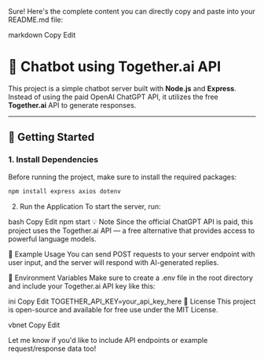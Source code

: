 Sure! Here's the complete content you can directly copy and paste into your README.md file:

markdown
Copy
Edit
# 🤖 Chatbot using Together.ai API

This project is a simple chatbot server built with **Node.js** and **Express**. Instead of using the paid OpenAI ChatGPT API, it utilizes the free **Together.ai** API to generate responses.

---

## 🚀 Getting Started

### 1. Install Dependencies

Before running the project, make sure to install the required packages:

```bash
npm install express axios dotenv
```

2. Run the Application
To start the server, run:

bash
Copy
Edit
npm start
💡 Note
Since the official ChatGPT API is paid, this project uses the Together.ai API — a free alternative that provides access to powerful language models.

🧪 Example Usage
You can send POST requests to your server endpoint with user input, and the server will respond with AI-generated replies.

📁 Environment Variables
Make sure to create a .env file in the root directory and include your Together.ai API key like this:

ini
Copy
Edit
TOGETHER_API_KEY=your_api_key_here
📃 License
This project is open-source and available for free use under the MIT License.

vbnet
Copy
Edit

Let me know if you'd like to include API endpoints or example request/response data too!







